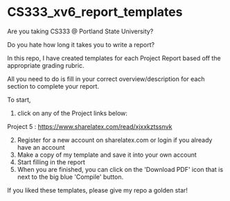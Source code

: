 # CS333_xv6_report_templates

Are you taking CS333 @ Portland State University? 

Do you hate how long it takes you to write a report? 

In this repo, I have created templates for each Project Report based off the appropriate grading rubric. 

All you need to do is fill in your correct overview/description for each section to complete your report. 

To start, 

1. click on any of the Project links below:

Project 5 : https://www.sharelatex.com/read/xjxxkztssnvk

2. Register for a new account on sharelatex.com or login if you already have an account
3. Make a copy of my template and save it into your own account
4. Start filling in the report
5. When you are finished, you can click on the 'Download PDF' icon that is next to the big blue 'Compile' button.

If you liked these templates, please give my repo a golden star!
